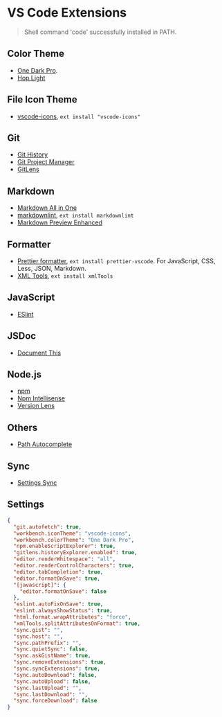 # VS Code Extensions

> Shell command 'code' successfully installed in PATH.

## Color Theme

- [One Dark Pro](https://marketplace.visualstudio.com/items?itemName=zhuangtongfa.Material-theme).
- [Hop Light](https://github.com/bubersson/hop-theme-vscode)

## File Icon Theme

- [vscode-icons](https://marketplace.visualstudio.com/items?itemName=robertohuertasm.vscode-icons), `ext install "vscode-icons"`

## Git

- [Git History](https://marketplace.visualstudio.com/items?itemName=donjayamanne.githistory)
- [Git Project Manager](https://marketplace.visualstudio.com/items?itemName=eg2.vscode-npm-script)
- [GitLens](https://marketplace.visualstudio.com/items?itemName=eamodio.gitlens)

## Markdown

- [Markdown All in One](https://marketplace.visualstudio.com/items?itemName=yzhang.markdown-all-in-one)
- [markdownlint](https://marketplace.visualstudio.com/items?itemName=DavidAnson.vscode-markdownlint), `ext install markdownlint`
- [Markdown Preview Enhanced](https://marketplace.visualstudio.com/items?itemName=shd101wyy.markdown-preview-enhanced)

## Formatter

- [Prettier formatter](https://marketplace.visualstudio.com/items?itemName=esbenp.prettier-vscode), `ext install prettier-vscode`. For JavaScript, CSS, Less, JSON, Markdown.
- [XML Tools](https://marketplace.visualstudio.com/items?itemName=DotJoshJohnson.xml), `ext install xmlTools`

## JavaScript

- [ESlint](https://marketplace.visualstudio.com/items?itemName=dbaeumer.vscode-eslint)

## JSDoc

- [Document This](https://marketplace.visualstudio.com/items?itemName=joelday.docthis)

## Node.js

- [npm](https://marketplace.visualstudio.com/items?itemName=eg2.vscode-npm-script)
- [Npm Intellisense](https://marketplace.visualstudio.com/items?itemName=christian-kohler.npm-intellisense)
- [Version Lens](https://marketplace.visualstudio.com/items?itemName=pflannery.vscode-versionlens)

## Others

- [Path Autocomplete](https://marketplace.visualstudio.com/items?itemName=ionutvmi.path-autocomplete)

## Sync

- [Settings Sync](https://marketplace.visualstudio.com/items?itemName=Shan.code-settings-sync)

## Settings

```json
{
  "git.autofetch": true,
  "workbench.iconTheme": "vscode-icons",
  "workbench.colorTheme": "One Dark Pro",
  "npm.enableScriptExplorer": true,
  "gitlens.historyExplorer.enabled": true,
  "editor.renderWhitespace": "all",
  "editor.renderControlCharacters": true,
  "editor.tabCompletion": true,
  "editor.formatOnSave": true,
  "[javascript]": {
    "editor.formatOnSave": false
  },
  "eslint.autoFixOnSave": true,
  "eslint.alwaysShowStatus": true,
  "html.format.wrapAttributes": "force",
  "xmlTools.splitAttributesOnFormat": true,
  "sync.gist": "",
  "sync.host": "",
  "sync.pathPrefix": "",
  "sync.quietSync": false,
  "sync.askGistName": true,
  "sync.removeExtensions": true,
  "sync.syncExtensions": true,
  "sync.autoDownload": false,
  "sync.autoUpload": false,
  "sync.lastUpload": "",
  "sync.lastDownload": "",
  "sync.forceDownload": false
}
```
